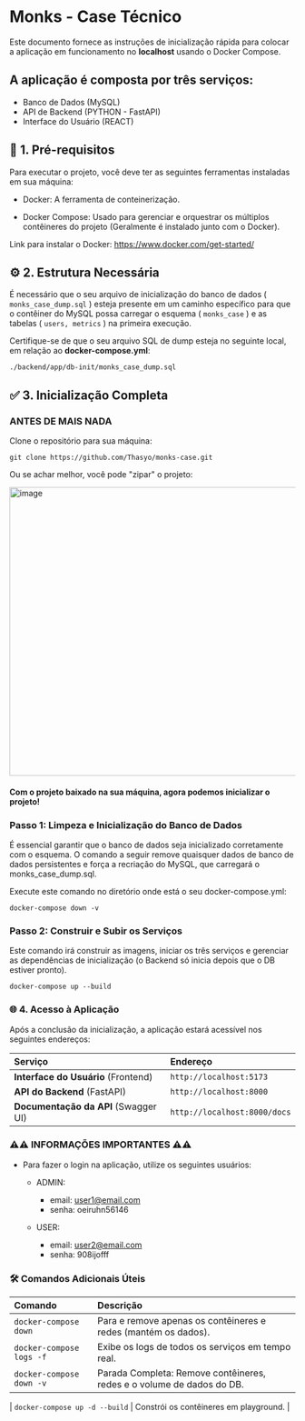 # Monks - Case Técnico

Este documento fornece as instruções de inicialização rápida para colocar a aplicação em funcionamento no **localhost** usando o Docker Compose.

## A aplicação é composta por três serviços: 

- Banco de Dados (MySQL)
- API de Backend (PYTHON - FastAPI)
- Interface do Usuário (REACT)

## 🚀 1. Pré-requisitos

Para executar o projeto, você deve ter as seguintes ferramentas instaladas em sua máquina:

- Docker: A ferramenta de conteinerização.

- Docker Compose: Usado para gerenciar e orquestrar os múltiplos contêineres do projeto (Geralmente é instalado junto com o Docker).

Link para instalar o Docker: https://www.docker.com/get-started/

## ⚙️ 2. Estrutura Necessária

É necessário que o seu arquivo de inicialização do banco de dados ( <code>monks_case_dump.sql</code> ) esteja presente em um caminho específico para que o contêiner do MySQL possa carregar o esquema ( <code>monks_case</code> ) e as tabelas ( <code>users, metrics</code> ) na primeira execução.

Certifique-se de que o seu arquivo SQL de dump esteja no seguinte local, em relação ao <strong>docker-compose.yml</strong>:

<code>./backend/app/db-init/monks_case_dump.sql</code>

## ✅ 3. Inicialização Completa

### ANTES DE MAIS NADA

Clone o repositório para sua máquina:

```
git clone https://github.com/Thasyo/monks-case.git
```

Ou se achar melhor, você pode "zipar" o projeto:

<img width="661" height="508" alt="image" src="https://github.com/user-attachments/assets/d80ee4c8-9c40-48a8-9c83-dbd3db660eaa" />

#### Com o projeto baixado na sua máquina, agora podemos inicializar o projeto!

### Passo 1: Limpeza e Inicialização do Banco de Dados

É essencial garantir que o banco de dados seja inicializado corretamente com o esquema. O comando a seguir remove quaisquer dados de banco de dados persistentes e força a recriação do MySQL, que carregará o monks_case_dump.sql.

Execute este comando no diretório onde está o seu docker-compose.yml:

```
docker-compose down -v
```

### Passo 2: Construir e Subir os Serviços

Este comando irá construir as imagens, iniciar os três serviços e gerenciar as dependências de inicialização (o Backend só inicia depois que o DB estiver pronto).

```
docker-compose up --build
```

### 🌐 4. Acesso à Aplicação

Após a conclusão da inicialização, a aplicação estará acessível nos seguintes endereços:

| Serviço | Endereço |
| :--- | :--- |
| **Interface do Usuário** (Frontend) | `http://localhost:5173` |
| **API do Backend** (FastAPI) | `http://localhost:8000` |
| **Documentação da API** (Swagger UI) | `http://localhost:8000/docs` |

### ⚠️⚠️ INFORMAÇÕES IMPORTANTES ⚠️⚠️

- Para fazer o login na aplicação, utilize os seguintes usuários:

    - ADMIN:
        
        - email: user1@email.com
        - senha: oeiruhn56146

    - USER:

        - email: user2@email.com
        - senha: 908ijofff 

### 🛠️ Comandos Adicionais Úteis

| Comando | Descrição |
| :--- | :--- |
| `docker-compose down` | Para e remove apenas os contêineres e redes (mantém os dados). |
| `docker-compose logs -f` | Exibe os logs de todos os serviços em tempo real. |
| `docker-compose down -v` | Parada Completa: Remove contêineres, redes e o volume de dados do DB. |

| `docker-compose up -d --build` | Constrói os contêineres em playground. |

